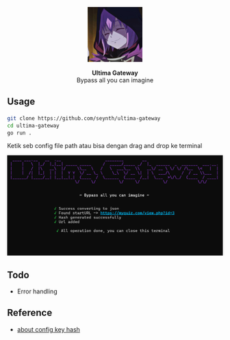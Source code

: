 <div align="center">

<img src="./assets/images/ultima.jpeg" width="128">

<p>
<strong>Ultima Gateway</strong><br>
Bypass all you can imagine
</p>

</div>


## Usage

```bash
git clone https://github.com/seynth/ultima-gateway
cd ultima-gateway
go run .
```
Ketik seb config file path atau bisa dengan drag and drop ke terminal 


![](./assets/images/ultima-start.png)


## Todo
- Error handling


## Reference
- [about config key hash](https://safeexambrowser.org/developer/seb-config-key.html)